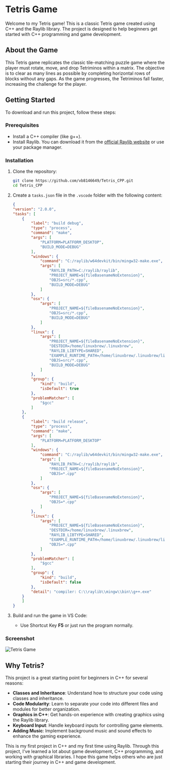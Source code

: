 # Tetris Game

Welcome to my Tetris game! This is a classic Tetris game created using C++ and the Raylib library. The project is designed to help beginners get started with C++ programming and game development.

## About the Game

This Tetris game replicates the classic tile-matching puzzle game where the player must rotate, move, and drop Tetriminos within a matrix. The objective is to clear as many lines as possible by completing horizontal rows of blocks without any gaps. As the game progresses, the Tetriminos fall faster, increasing the challenge for the player.

## Getting Started

To download and run this project, follow these steps:

### Prerequisites

- Install a C++ compiler (like g++).
- Install Raylib. You can download it from the [official Raylib website](https://www.raylib.com/) or use your package manager.

### Installation

1. Clone the repository:
    ```sh
    git clone https://github.com/vb8146649/Tetris_CPP.git
    cd Tetris_CPP
    ```

2. Create a `tasks.json` file in the `.vscode` folder with the following content:

    ```json
    {
    "version": "2.0.0",
    "tasks": [
        {
            "label": "build debug",
            "type": "process",
            "command": "make",
            "args": [
                "PLATFORM=PLATFORM_DESKTOP",
                "BUILD_MODE=DEBUG"
            ],
            "windows": {
                "command": "C:/raylib/w64devkit/bin/mingw32-make.exe",
                "args": [
                    "RAYLIB_PATH=C:/raylib/raylib",
                    "PROJECT_NAME=${fileBasenameNoExtension}",
                    "OBJS=src/*.cpp",
                    "BUILD_MODE=DEBUG"
                ]
            },
            "osx": {
                "args": [
                    "PROJECT_NAME=${fileBasenameNoExtension}",
                    "OBJS=src/*.cpp",
                    "BUILD_MODE=DEBUG"
                ]
            },
            "linux": {
                "args": [
                    "PROJECT_NAME=${fileBasenameNoExtension}",
                    "DESTDIR=/home/linuxbrew/.linuxbrew",
                    "RAYLIB_LIBTYPE=SHARED",
                    "EXAMPLE_RUNTIME_PATH=/home/linuxbrew/.linuxbrew/lib",
                    "OBJS=src/*.cpp",
                    "BUILD_MODE=DEBUG"
                ]
            },
            "group": {
                "kind": "build",
                "isDefault": true
            },
            "problemMatcher": [
                "$gcc"
            ]
        },
        {
            "label": "build release",
            "type": "process",
            "command": "make",
            "args": [
                "PLATFORM=PLATFORM_DESKTOP"
            ],
            "windows": {
                "command": "C:/raylib/w64devkit/bin/mingw32-make.exe",
                "args": [
                    "RAYLIB_PATH=C:/raylib/raylib",
                    "PROJECT_NAME=${fileBasenameNoExtension}",
                    "OBJS=*.cpp"
                ]
            },
            "osx": {
                "args": [
                    "PROJECT_NAME=${fileBasenameNoExtension}",
                    "OBJS=*.cpp"
                ]
            },
            "linux": {
                "args": [
                    "PROJECT_NAME=${fileBasenameNoExtension}",
                    "DESTDIR=/home/linuxbrew/.linuxbrew",
                    "RAYLIB_LIBTYPE=SHARED",
                    "EXAMPLE_RUNTIME_PATH=/home/linuxbrew/.linuxbrew/lib",
                    "OBJS=*.cpp"
                ]
            },
            "problemMatcher": [
                "$gcc"
            ],
            "group": {
                "kind": "build",
                "isDefault": false
            },
            "detail": "compiler: C:\\raylib\\mingw\\bin\\g++.exe"
        }
        ]
    }
    ```

3. Build and run the game in VS Code:
    - Use Shortcut Key **F5** or just run the program normally.


### Screenshot

![Tetris Game](.game_preview.png)

## Why Tetris?

This project is a great starting point for beginners in C++ for several reasons:
- **Classes and Inheritance**: Understand how to structure your code using classes and inheritance.
- **Code Modularity**: Learn to separate your code into different files and modules for better organization.
- **Graphics in C++**: Get hands-on experience with creating graphics using the Raylib library.
- **Keyboard Input**: Handle keyboard inputs for controlling game elements.
- **Adding Music**: Implement background music and sound effects to enhance the gaming experience.

This is my first project in C++ and my first time using Raylib. Through this project, I've learned a lot about game development, C++ programming, and working with graphical libraries. I hope this game helps others who are just starting their journey in C++ and game development.
